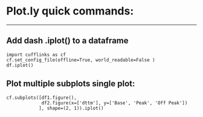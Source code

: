 # Plot.ly quick commands:
-------------------------

## Add dash .iplot() to a dataframe
    
    import cufflinks as cf
    cf.set_config_file(offline=True, world_readable=False )
    df.iplot()


## Plot multiple subplots single plot:

    cf.subplots([df1.figure(), 
                 df2.figure(x=['dttm'], y=['Base', 'Peak', 'Off Peak'])
                ], shape=(2, 1)).iplot()
